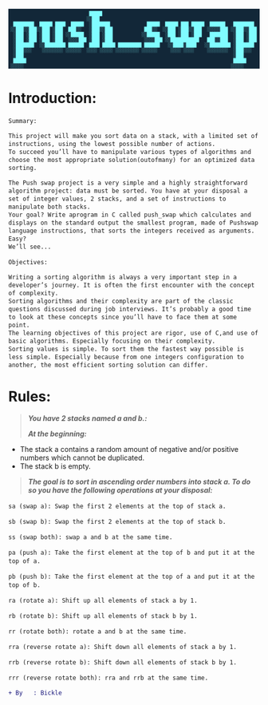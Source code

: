 ![alt text for screen readers](https://raw.githubusercontent.com/ridaelfagrouch/push_swap_42/main/assets/push_swap.png "Sorting algrithm in C")
# Introduction:
` Summary: `
```
This project will make you sort data on a stack, with a limited set of instructions, using the lowest possible number of actions. 
To succeed you’ll have to manipulate various types of algorithms and choose the most appropriate solution(outofmany) for an optimized data sorting.
```
```
The Push swap project is a very simple and a highly straightforward algorithm project: data must be sorted. You have at your disposal a set of integer values, 2 stacks, and a set of instructions to manipulate both stacks. 
Your goal? Write aprogram in C called push_swap which calculates and displays on the standard output the smallest program, made of Pushswap language instructions, that sorts the integers received as arguments. Easy? 
We’ll see...
```
` Objectives: `
```
Writing a sorting algorithm is always a very important step in a developer’s journey. It is often the first encounter with the concept of complexity.
Sorting algorithms and their complexity are part of the classic questions discussed during job interviews. It’s probably a good time to look at these concepts since you’ll have to face them at some point.
The learning objectives of this project are rigor, use of C,and use of basic algorithms. Especially focusing on their complexity.
Sorting values is simple. To sort them the fastest way possible is less simple. Especially because from one integers configuration to another, the most efficient sorting solution can differ.

```
# Rules:

> ***You have 2 stacks named a and b.:*** 
>
> ***At the beginning:*** 
* The stack a contains a random amount of negative and/or positive numbers which cannot be duplicated.
* The stack b is empty.
> ***The goal is to sort in ascending order numbers into stack a. To do so you have the following operations at your disposal:*** 

`sa (swap a): Swap the first 2 elements at the top of stack a.`

`sb (swap b): Swap the first 2 elements at the top of stack b.`

`ss (swap both): swap a and b at the same time.`

`pa (push a): Take the first element at the top of b and put it at the top of a.`

`pb (push b): Take the first element at the top of a and put it at the top of b.`

`ra (rotate a): Shift up all elements of stack a by 1.`

`rb (rotate b): Shift up all elements of stack b by 1.`

`rr (rotate both): rotate a and b at the same time.`

`rra (reverse rotate a): Shift down all elements of stack a by 1.`

`rrb (reverse rotate b): Shift down all elements of stack b by 1.`

`rrr (reverse rotate both): rra and rrb at the same time.`

```diff
+ By   : Bickle
```
